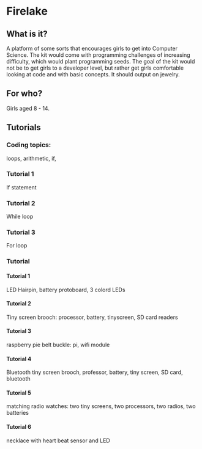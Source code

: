 # Firelake

## What is it?
A platform of some sorts that encourages girls to get into Computer Science.  The kit would come with programming challenges of increasing difficulty, which would plant programming seeds.  The goal of the kit would not be to get girls to a developer level, but rather get girls comfortable looking at code and with basic concepts.  It should output on jewelry.

## For who?
Girls aged 8 - 14.



## Tutorials

### Coding topics:

loops, arithmetic, if, 

### Tutorial 1
If statement

### Tutorial 2
While loop

### Tutorial 3
For loop

### Tutorial 




#### Tutorial 1
LED Hairpin, battery protoboard, 3 colord LEDs

#### Tutorial 2
Tiny screen brooch: processor, battery, tinyscreen, SD card readers

#### Tutorial 3
raspberry pie belt buckle: pi, wifi module

#### Tutorial 4
Bluetooth tiny screen brooch, professor, battery, tiny screen, SD card, bluetooth

#### Tutorial 5
matching radio watches: two tiny screens, two processors, two radios, two batteries
#### Tutorial 6
necklace with heart beat sensor and LED

